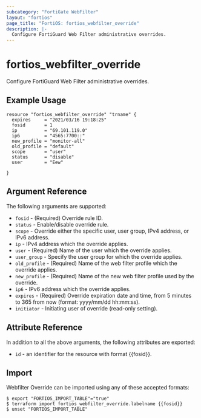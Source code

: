 ```yaml
---
subcategory: "FortiGate WebFilter"
layout: "fortios"
page_title: "FortiOS: fortios_webfilter_override"
description: |-
  Configure FortiGuard Web Filter administrative overrides.
---
```


# fortios_webfilter_override
Configure FortiGuard Web Filter administrative overrides.

## Example Usage

```hcl
resource "fortios_webfilter_override" "trname" {
  expires     = "2021/03/16 19:18:25"
  fosid       = 1
  ip          = "69.101.119.0"
  ip6         = "4565:7700::"
  new_profile = "monitor-all"
  old_profile = "default"
  scope       = "user"
  status      = "disable"
  user        = "Eew"

}
```

## Argument Reference

The following arguments are supported:

* `fosid` - (Required) Override rule ID.
* `status` - Enable/disable override rule.
* `scope` - Override either the specific user, user group, IPv4 address, or IPv6 address.
* `ip` - IPv4 address which the override applies.
* `user` - (Required) Name of the user which the override applies.
* `user_group` - Specify the user group for which the override applies.
* `old_profile` - (Required) Name of the web filter profile which the override applies.
* `new_profile` - (Required) Name of the new web filter profile used by the override.
* `ip6` - IPv6 address which the override applies.
* `expires` - (Required) Override expiration date and time, from 5 minutes to 365 from now (format: yyyy/mm/dd hh:mm:ss).
* `initiator` - Initiating user of override (read-only setting).


## Attribute Reference

In addition to all the above arguments, the following attributes are exported:
* `id` - an identifier for the resource with format {{fosid}}.

## Import

Webfilter Override can be imported using any of these accepted formats:
```
$ export "FORTIOS_IMPORT_TABLE"="true"
$ terraform import fortios_webfilter_override.labelname {{fosid}}
$ unset "FORTIOS_IMPORT_TABLE"
```
